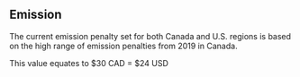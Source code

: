 ## Emission
The current emission penalty set for both Canada and U.S. regions is based on the high range of emission penalties from 2019 in Canada.

This value equates to $30 CAD = $24 USD

